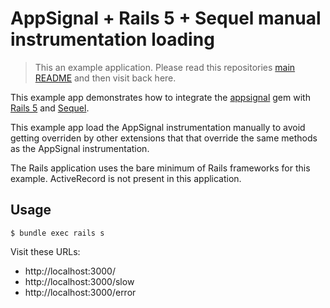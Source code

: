 # AppSignal + Rails 5 + Sequel manual instrumentation loading

> This an example application. Please read this repositories [main
  README](../../blob/master/README.md) and then visit back here.

This example app demonstrates how to integrate the [appsignal][appsignal-gem]
gem with [Rails 5][rails] and [Sequel][sequel].


This example app load the AppSignal instrumentation manually to avoid getting
overriden by other extensions that that override the same methods as the
AppSignal instrumentation.

The Rails application uses the bare minimum of Rails frameworks for this
example. ActiveRecord is not present in this application.

## Usage

```
$ bundle exec rails s
```

Visit these URLs:

- http://localhost:3000/
- http://localhost:3000/slow
- http://localhost:3000/error

[appsignal-gem]: https://github.com/appsignal/appsignal-ruby
[rails]: http://rubyonrails.org/
[sequel]: http://sequel.jeremyevans.net/
